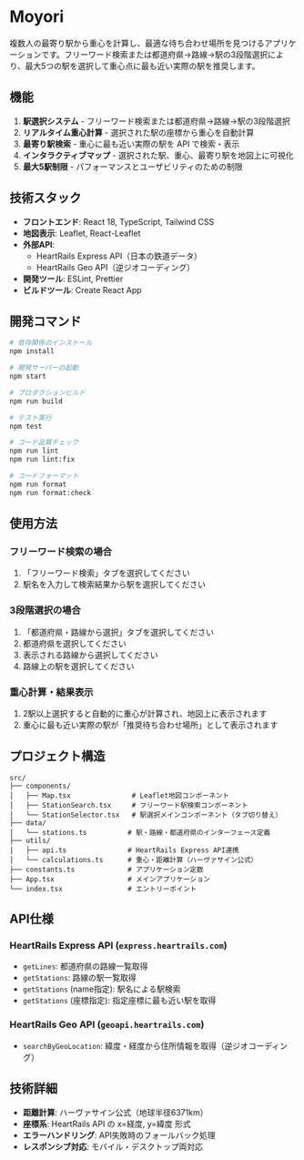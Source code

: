 # Moyori

複数人の最寄り駅から重心を計算し、最適な待ち合わせ場所を見つけるアプリケーションです。フリーワード検索または都道府県→路線→駅の3段階選択により、最大5つの駅を選択して重心点に最も近い実際の駅を推奨します。

## 機能

1. **駅選択システム** - フリーワード検索または都道府県→路線→駅の3段階選択
2. **リアルタイム重心計算** - 選択された駅の座標から重心を自動計算
3. **最寄り駅検索** - 重心に最も近い実際の駅を API で検索・表示
4. **インタラクティブマップ** - 選択された駅、重心、最寄り駅を地図上に可視化
5. **最大5駅制限** - パフォーマンスとユーザビリティのための制限

## 技術スタック

- **フロントエンド**: React 18, TypeScript, Tailwind CSS
- **地図表示**: Leaflet, React-Leaflet
- **外部API**: 
  - HeartRails Express API（日本の鉄道データ）
  - HeartRails Geo API（逆ジオコーディング）
- **開発ツール**: ESLint, Prettier
- **ビルドツール**: Create React App

## 開発コマンド

```bash
# 依存関係のインストール
npm install

# 開発サーバーの起動
npm start

# プロダクションビルド
npm run build

# テスト実行
npm test

# コード品質チェック
npm run lint
npm run lint:fix

# コードフォーマット
npm run format
npm run format:check
```

## 使用方法

### フリーワード検索の場合
1. 「フリーワード検索」タブを選択してください
2. 駅名を入力して検索結果から駅を選択してください

### 3段階選択の場合
1. 「都道府県・路線から選択」タブを選択してください
2. 都道府県を選択してください
3. 表示される路線から選択してください
4. 路線上の駅を選択してください

### 重心計算・結果表示
1. 2駅以上選択すると自動的に重心が計算され、地図上に表示されます
2. 重心に最も近い実際の駅が「推奨待ち合わせ場所」として表示されます

## プロジェクト構造

```
src/
├── components/
│   ├── Map.tsx               # Leaflet地図コンポーネント
│   ├── StationSearch.tsx     # フリーワード駅検索コンポーネント
│   └── StationSelector.tsx   # 駅選択メインコンポーネント（タブ切り替え）
├── data/
│   └── stations.ts          # 駅・路線・都道府県のインターフェース定義
├── utils/
│   ├── api.ts               # HeartRails Express API連携
│   └── calculations.ts      # 重心・距離計算（ハーヴァサイン公式）
├── constants.ts             # アプリケーション定数
├── App.tsx                  # メインアプリケーション
└── index.tsx                # エントリーポイント
```

## API仕様

### HeartRails Express API (`express.heartrails.com`)
- `getLines`: 都道府県の路線一覧取得
- `getStations`: 路線の駅一覧取得
- `getStations` (name指定): 駅名による駅検索
- `getStations` (座標指定): 指定座標に最も近い駅を取得

### HeartRails Geo API (`geoapi.heartrails.com`)
- `searchByGeoLocation`: 緯度・経度から住所情報を取得（逆ジオコーディング）

## 技術詳細

- **距離計算**: ハーヴァサイン公式（地球半径6371km）
- **座標系**: HeartRails API の x=経度, y=緯度 形式
- **エラーハンドリング**: API失敗時のフォールバック処理
- **レスポンシブ対応**: モバイル・デスクトップ両対応